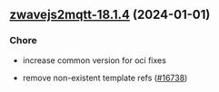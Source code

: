 

## [zwavejs2mqtt-18.1.4](https://github.com/truecharts/charts/compare/zwavejs2mqtt-18.1.3...zwavejs2mqtt-18.1.4) (2024-01-01)

### Chore



- increase common version for oci fixes

- remove non-existent template refs ([#16738](https://github.com/truecharts/charts/issues/16738))
